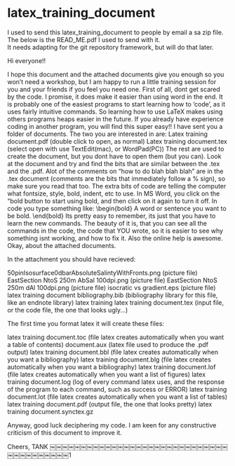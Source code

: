 # latex_training_document

I used to send this latex_training_document to people by email a sa zip file.  
The below is the READ_ME.pdf I used to send with it.  
It needs adapting for the git repository framework, but will do that later.  


Hi everyone!!

I hope this document and the attached documents give you enough so you won’t need a workshop, but I am happy to run a little training session for you and your friends if you feel you need one.
First of all, dont get scared by the code. I promise, it does make it easier than using word in the end. It is probably one of the easiest programs to start learning how to ‘code’, as it uses fairly intuitive commands. So learning how to use LaTeX makes using others programs heaps easier in the future. If you already have experience coding in another program, you will find this super easy!!
I have sent you a folder of documents. The two you are interested in are:
Latex training document.pdf (double click to open, as normal)
Latex training document.tex (select open with use TextEdit(mac), or WordPad(PC))
The rest are used to create the document, but you dont have to open them (but you can).
Look at the document and try and find the bits that are similar between the .tex and the .pdf. Alot of the comments on “how to do blah blah blah” are in the .tex document (comments are the bits that immediately follow a % sign), so make sure you read that too. The extra bits of code are telling the computer what fontsize, style, bold, indent, etc to use. In MS Word, you click on the “bold button to start using bold, and then click on it again to turn it off. In code you type something like:
 \begin{bold} A word or sentence you want to be bold.  \end{bold}
Its pretty easy to remember, its just that you have to learn the new commands. The beauty of it is, that you can see all the commands in the code, the code that YOU wrote, so it is easier to see why something isnt working, and how to fix it. Also the online help is awesome.
Okay, about the attached documents.

In the attachment you should have recieved:

50pinIsosurface0dbarAbsoluteSalintyWithFronts.png (picture file) EastSection NtoS 250m AbSal 100dpi.png (picture file) EastSection NtoS 250m dAl 100dpi.png (picture file)
isocratic vs gradient.eps (picture file)
latex training document bibliography.bib (bibliography library for this file, like an endnote library) latex training latex training document.tex (input file, or the code file, the one that looks ugly...)

The first time you format latex it will create these files:

latex training document.toc (file latex creates automatically when you want a table of contents)
document.aux (latex file used to produce the .pdf output)
latex training document.bbl (file latex creates automatically when you want a bibliography)
latex training document.blg (file latex creates automatically when you want a bibliography)
latex training document.lof (file latex creates automatically when you want a list of figures)
latex training document.log (log of every command latex uses, and the response of the program to each command, such as success or ERROR)
latex training document.lot (file latex creates automatically when you want a list of tables) latex training document.pdf (output file, the one that looks pretty)
latex training document.synctex.gz

Anyway, good luck deciphering my code.
I am keen for any constructive criticism of this document to improve it.

Cheers, TANK
￼￼￼￼￼￼￼￼￼￼￼￼￼￼￼￼￼￼￼￼￼￼￼￼￼￼￼￼￼￼￼￼￼￼￼￼￼￼￼1

